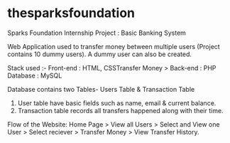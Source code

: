 # thesparksfoundation
Sparks Foundation Internship Project : Basic Banking System  

Web Application used to transfer money between multiple users (Project contains 10 dummy users). A dummy user can also be created.  

Stack used :- 
Front-end : HTML, CSSTransfer Money >
Back-end : PHP 
Database : MySQL   

Database contains two Tables- Users Table & Transaction Table 
1. User table have basic fields such as name, email & current balance. 
2. Transaction table records all transfers happened along with their time.  

Flow of the Website: Home Page > View all Users > Select and View one User >  Select reciever > Transfer Money > View Transfer History.
